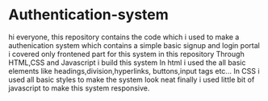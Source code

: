 # Authentication-system

hi everyone, this repository contains the code which i used to make a authenication system which contains a simple basic signup and login portal
i covered only frontened part for this system in this repository
Through HTML,CSS and Javascript i build this system
In html i used the all basic elements like headings,division,hyperlinks, buttons,input tags etc...
In CSS i used all basic styles to make the system look neat
finally i used little bit of javascript to make this system responsive.

